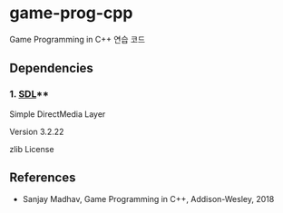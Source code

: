 # game-prog-cpp

Game Programming in C++ 연습 코드


## Dependencies

### 1. [SDL](https://github.com/libsdl-org/SDL)**

Simple DirectMedia Layer

Version 3.2.22

zlib License


## References

- Sanjay Madhav, Game Programming in C++, Addison-Wesley, 2018

